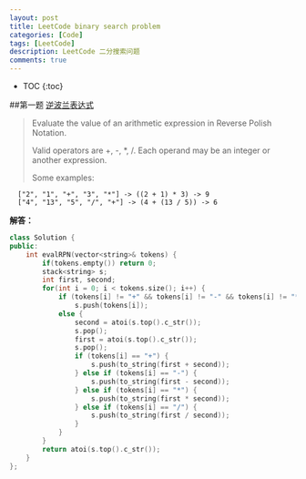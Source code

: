 ```yaml
---
layout: post
title: LeetCode binary search problem
categories: [Code]
tags: [LeetCode]
description: LeetCode 二分搜索问题
comments: true
---
```

* TOC
{:toc}   

##第一题 [逆波兰表达式][1]

> Evaluate the value of an arithmetic expression in Reverse Polish Notation.
>
>Valid operators are +, -, *, /. Each operand may be an integer or another expression.
>
>Some examples:
>
>
>
	  ["2", "1", "+", "3", "*"] -> ((2 + 1) * 3) -> 9
      ["4", "13", "5", "/", "+"] -> (4 + (13 / 5)) -> 6

**解答：**
~~~CPP
class Solution {
public:
    int evalRPN(vector<string>& tokens) {
    	if(tokens.empty()) return 0;
        stack<string> s;
        int first, second;
        for(int i = 0; i < tokens.size(); i++) {
        	if (tokens[i] != "+" && tokens[i] != "-" && tokens[i] != "*" && tokens[i] != "/")
            	s.push(tokens[i]);
            else {
            	second = atoi(s.top().c_str());
                s.pop();
            	first = atoi(s.top().c_str());
                s.pop();
                if (tokens[i] == "+") {
                	s.push(to_string(first + second));
                } else if (tokens[i] == "-") {
                	s.push(to_string(first - second));
                } else if (tokens[i] == "*") {
                	s.push(to_string(first * second));
                } else if (tokens[i] == "/") {
                	s.push(to_string(first / second));
                }
            }
        }
        return atoi(s.top().c_str());
    }
};
~~~

[1]:https://leetcode.com/problems/evaluate-reverse-polish-notation/
